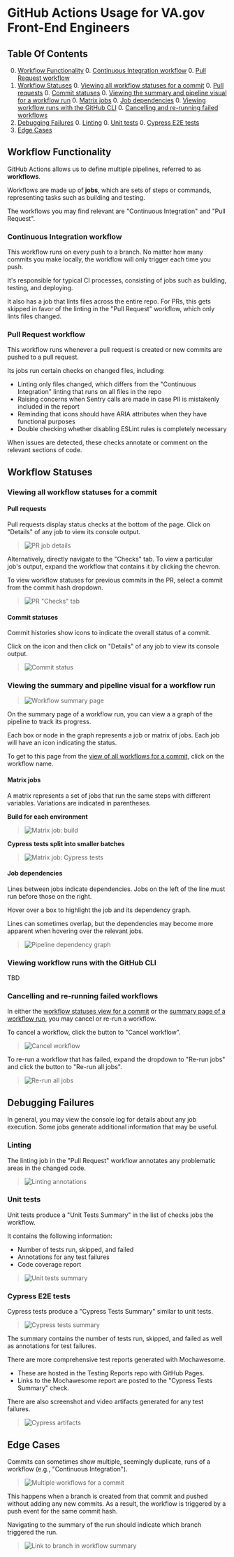 # GitHub Actions Usage for VA.gov Front-End Engineers

## Table Of Contents

0. [Workflow Functionality](#workflow-functionality)
    0. [Continuous Integration workflow](#continuous-integration-workflow)
    0. [Pull Request workflow](#pull-request-workflow)
0. [Workflow Statuses](#workflow-statuses)
    0. [Viewing all workflow statuses for a commit](#viewing-all-workflow-statuses-for-a-commit)
        0. [Pull requests](#pull-requests)
        0. [Commit statuses](#commit-statuses)
    0. [Viewing the summary and pipeline visual for a workflow run](#viewing-the-summary-and-pipeline-visual-for-a-workflow-run)
        0. [Matrix jobs](#matrix-jobs)
        0. [Job dependencies](#job-dependencies)
    0. [Viewing workflow runs with the GitHub CLI](#viewing-workflow-runs-with-the-github-cli)
    0. [Cancelling and re-running failed workflows](#cancelling-and-re-running-failed-workflows)
0. [Debugging Failures](#debugging-failures)
    0. [Linting](#linting)
    0. [Unit tests](#unit-tests)
    0. [Cypress E2E tests](#cypress-e2e-tests)
0. [Edge Cases](#edge-cases)

## Workflow Functionality

GitHub Actions allows us to define multiple pipelines, referred to as **workflows**.

Workflows are made up of **jobs**, which are sets of steps or commands, representing tasks such as building and testing.

The workflows you may find relevant are "Continuous Integration" and "Pull Request".

### Continuous Integration workflow

This workflow runs on every push to a branch. No matter how many commits you make locally, the workflow will only trigger each time you push.

It's responsible for typical CI processes, consisting of jobs such as building, testing, and deploying.

It also has a job that lints files across the entire repo. For PRs, this gets skipped in favor of the linting in the "Pull Request" workflow, which only lints files changed.

### Pull Request workflow

This workflow runs whenever a pull request is created or new commits are pushed to a pull request.

Its jobs run certain checks on changed files, including:
- Linting only files changed, which differs from the "Continuous Integration" linting that runs on all files in the repo
- Raising concerns when Sentry calls are made in case PII is mistakenly included in the report
- Reminding that icons should have ARIA attributes when they have functional purposes
- Double checking whether disabling ESLint rules is completely necessary

When issues are detected, these checks annotate or comment on the relevant sections of code.

## Workflow Statuses

### Viewing all workflow statuses for a commit

#### Pull requests

Pull requests display status checks at the bottom of the page. Click on "Details" of any job to view its console output.

> ![PR job details](./0-pr-job-details.png)

Alternatively, directly navigate to the "Checks" tab. To view a particular job's output, expand the workflow that contains it by clicking the chevron.

To view workflow statuses for previous commits in the PR, select a commit from the commit hash dropdown.

> ![PR "Checks" tab](./1-pr-checks-tab.png)

#### Commit statuses

Commit histories show icons to indicate the overall status of a commit.

Click on the icon and then click on "Details" of any job to view its console output.

> ![Commit status](./2-commit-status.png)

### Viewing the summary and pipeline visual for a workflow run

> ![Workflow summary page](./3-summary-page.png)

On the summary page of a workflow run, you can view a a graph of the pipeline to track its progress.

Each box or node in the graph represents a job or matrix of jobs. Each job will have an icon indicating the status.

To get to this page from the [view of all workflows for a commit](#viewing-all-workflow-statuses-for-a-commit), click on the workflow name.

#### Matrix jobs

A matrix represents a set of jobs that run the same steps with different variables. Variations are indicated in parentheses.

**Build for each environment**

> ![Matrix job: build](./4-matrix-build.png)

**Cypress tests split into smaller batches**

> ![Matrix job: Cypress tests](./5-matrix-cypress.png)

#### Job dependencies

Lines between jobs indicate dependencies. Jobs on the left of the line must run before those on the right.

Hover over a box to highlight the job and its dependency graph.

Lines can sometimes overlap, but the dependencies may become more apparent when hovering over the relevant jobs.

> ![Pipeline dependency graph](./6-pipeline-dependency-graph.png)

### Viewing workflow runs with the GitHub CLI

TBD

### Cancelling and re-running failed workflows

In either the [workflow statuses view for a commit](#viewing-all-workflow-statuses-for-a-commit) or the [summary page of a workflow run](#viewing-the-summary-and-pipeline-visual-for-a-workflow-run), you may cancel or re-run a workflow.

To cancel a workflow, click the button to "Cancel workflow".

> ![Cancel workflow](./7-cancel-workflow.png)

To re-run a workflow that has failed, expand the dropdown to "Re-run jobs" and click the button to "Re-run all jobs".

> ![Re-run all jobs](./8-re-run-jobs.png)

## Debugging Failures

In general, you may view the console log for details about any job execution. Some jobs generate additional information that may be useful.

### Linting

The linting job in the "Pull Request" workflow annotates any problematic areas in the changed code.

> ![Linting annotations](./9-linting-annotation.png)

### Unit tests

Unit tests produce a "Unit Tests Summary" in the list of checks jobs the workflow.

It contains the following information:
- Number of tests run, skipped, and failed
- Annotations for any test failures
- Code coverage report

> ![Unit tests summary](./10-unit-tests-summary.png)

### Cypress E2E tests

Cypress tests produce a "Cypress Tests Summary" similar to unit tests.

> ![Cypress tests summary](./11-testing-reports-link.png)

The summary contains the number of tests run, skipped, and failed as well as annotations for test failures.

There are more comprehensive test reports generated with Mochawesome.
- These are hosted in the Testing Reports repo with GitHub Pages.
- Links to the Mochawesome report are posted to the "Cypress Tests Summary" check.

There are also screenshot and video artifacts generated for any test failures.

> ![Cypress artifacts](./12-cypress-artifacts.png)

## Edge Cases

Commits can sometimes show multiple, seemingly duplicate, runs of a workflow (e.g., "Continuous Integration").

> ![Multiple workflows for a commit](./13-multiple-runs.png)

This happens when a branch is created from that commit and pushed without adding any new commits. As a result, the workflow is triggered by a push event for the same commit hash.

Navigating to the summary of the run should indicate which branch triggered the run.

> ![Link to branch in workflow summary](./14-summary-branch.png)
